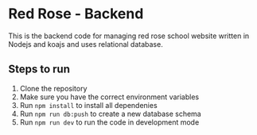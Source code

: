 # Red Rose - Backend

This is the backend code for managing red rose school website written in Nodejs and koajs and uses relational database.

## Steps to run

1. Clone the repository
2. Make sure you have the correct environment variables
3. Run `npm install` to install all dependenies
4. Run `npm run db:push` to create a new database schema
5. Run `npm run dev` to run the code in development mode
